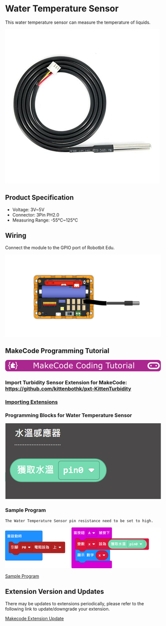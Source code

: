 # Water Temperature Sensor

This water temperature sensor can measure the temperature of liquids.

![](./images/watertemp1.jpg)

## Product Specification

- Voltage: 3V~5V
- Connector: 3Pin PH2.0
- Measuring Range: -55°C~125°C

## Wiring

Connect the module to the GPIO port of Robotbit Edu.

![](./images/watertemp_wire.png)

## MakeCode Programming Tutorial

![](./PWmodules/images/mcbanner.png)

### Import Turbidity Sensor Extension for MakeCode: https://github.com/kittenbothk/pxt-KittenTurbidity

### [Importing Extensions](../Makecode/powerBrickMC)

### Programming Blocks for Water Temperature Sensor

![](./images/watertemp2.png)

### Sample Program

    The Water Temperature Sensor pin resistance need to be set to high.

![](./images/watertemp_code.png)

[Sample Program](https://makecode.microbit.org/_CA4EcbK879x2)

## Extension Version and Updates

There may be updates to extensions periodically, please refer to the following link to update/downgrade your extension.

[Makecode Extension Update](../../../Makecode/makecode_extensionUpdate)
